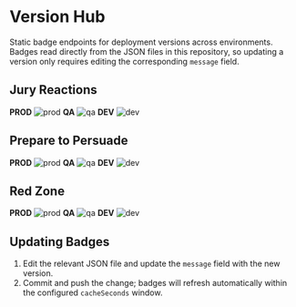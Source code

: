 # Version Hub

Static badge endpoints for deployment versions across environments. Badges read directly from the JSON files in this repository, so updating a version only requires editing the corresponding `message` field.

## Jury Reactions
<!-- jury-reactions -->
**PROD** ![prod](https://img.shields.io/endpoint?url=https://raw.githubusercontent.com/First-Court-Inc/version-hub/refs/heads/main/jury-reactions/PROD.json&cacheSeconds=300)
**QA**   ![qa](   https://img.shields.io/endpoint?url=https://raw.githubusercontent.com/First-Court-Inc/version-hub/refs/heads/main/jury-reactions/QA.json&cacheSeconds=300)
**DEV**  ![dev](  https://img.shields.io/endpoint?url=https://raw.githubusercontent.com/First-Court-Inc/version-hub/refs/heads/main/jury-reactions/DEV.json&cacheSeconds=300)

## Prepare to Persuade
<!-- prepare-to-persuade -->
**PROD** ![prod](https://img.shields.io/endpoint?url=https://raw.githubusercontent.com/First-Court-Inc/version-hub/refs/heads/main/prepare-to-persuade/PROD.json&cacheSeconds=300)
**QA**   ![qa](   https://img.shields.io/endpoint?url=https://raw.githubusercontent.com/First-Court-Inc/version-hub/refs/heads/main/prepare-to-persuade/QA.json&cacheSeconds=300)
**DEV**  ![dev](  https://img.shields.io/endpoint?url=https://raw.githubusercontent.com/First-Court-Inc/version-hub/refs/heads/main/prepare-to-persuade/DEV.json&cacheSeconds=300)

## Red Zone
<!-- red-zone -->
**PROD** ![prod](https://img.shields.io/endpoint?url=https://raw.githubusercontent.com/First-Court-Inc/version-hub/refs/heads/main/red-zone/PROD.json&cacheSeconds=300)
**QA**   ![qa](   https://img.shields.io/endpoint?url=https://raw.githubusercontent.com/First-Court-Inc/version-hub/refs/heads/main/red-zone/QA.json&cacheSeconds=300)
**DEV**  ![dev](  https://img.shields.io/endpoint?url=https://raw.githubusercontent.com/First-Court-Inc/version-hub/refs/heads/main/red-zone/DEV.json&cacheSeconds=300)

## Updating Badges
1. Edit the relevant JSON file and update the `message` field with the new version.
2. Commit and push the change; badges will refresh automatically within the configured `cacheSeconds` window.
